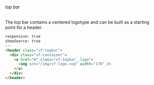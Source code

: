 ###### top bar
The top bar contains a centered logotype and can be built as a starting point for a header.

```html
responsive: true
showSource: true
---
<header class="vf-topbar">
  <div class="vf-container">
    <a href="#" class="vf-topbar__logo">
      <img src="/img/vf-logo.svg" width="170" />
    </a>
  </div>
</header>
```
